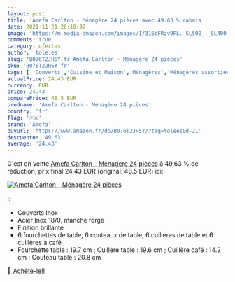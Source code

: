 ```yaml
---
layout: post
title: 'Amefa Carlton - Ménagère 24 pièces avec 49.63 % rabais '
date: 2021-11-21 20:18:37
image: 'https://m.media-amazon.com/images/I/316bFRzv9PL._SL500_._SL400_.jpg'
comments: true
category: ofertas
author: 'tole.es'
slug: 'B076T2JH5Y-fr Amefa Carlton - Ménagère 24 pièces'
sku: 'B076T2JH5Y-fr'
tags: [ 'Couverts','Cuisine et Maison','Ménagères','Ménagères assorties','Vaisselle et arts de la table','amefa', ]
actualPrice: 24.43 EUR
currency: EUR
price: 24.43
comparePrice: 48.5 EUR
prodname: 'Amefa Carlton - Ménagère 24 pièces'
country: 'fr'
flag: '🇫🇷'
brand: 'Amefa'
buyurl: 'https://www.amazon.fr/dp/B076T2JH5Y/?tag=tolees0d-21'
descuento: '49.63'
average: '24.43'
---
```


C'est en vente [Amefa Carlton - Ménagère 24 pièces](https://www.amazon.fr/dp/B076T2JH5Y/?tag=tolees0d-21)  à  49.63 % de réduction, prix final  24.43 EUR (original: 48.5 EUR) ici:

[![Amefa Carlton - Ménagère 24 pièces](https://m.media-amazon.com/images/I/316bFRzv9PL._SL500_._SL400_.jpg)](https://www.amazon.fr/dp/B076T2JH5Y/?tag=tolees0d-21)

ℹ️:

- Couverts Inox
- Acier Inox 18/0, manche forgé
- Finition brillante
- 6 fourchettes de table, 6 couteaux de table, 6 cuillères de table et 6 cuillères à café
- Fourchette table : 19.7 cm ; Cuillère table : 19.6 cm ; Cuillère café : 14.2 cm ; Couteau table : 20.8 cm

[🛒 Achète-le!!](https://www.amazon.fr/dp/B076T2JH5Y/?tag=tolees0d-21)
